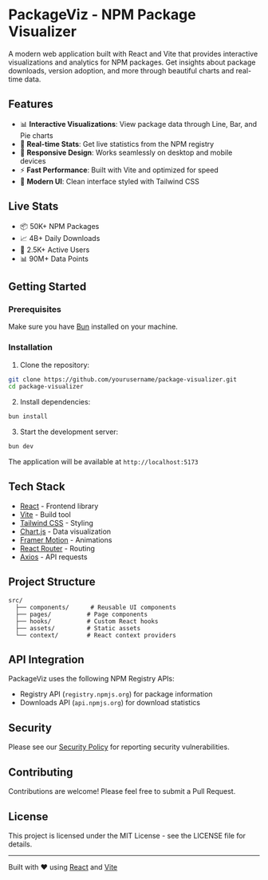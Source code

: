 # PackageViz - NPM Package Visualizer

A modern web application built with React and Vite that provides interactive visualizations and analytics for NPM packages. Get insights about package downloads, version adoption, and more through beautiful charts and real-time data.

## Features

- 📊 **Interactive Visualizations**: View package data through Line, Bar, and Pie charts
- 🔄 **Real-time Stats**: Get live statistics from the NPM registry
- 📱 **Responsive Design**: Works seamlessly on desktop and mobile devices
- ⚡ **Fast Performance**: Built with Vite and optimized for speed
- 🎨 **Modern UI**: Clean interface styled with Tailwind CSS

## Live Stats

- 📦 50K+ NPM Packages
- 📈 4B+ Daily Downloads
- 👥 2.5K+ Active Users
- 📊 90M+ Data Points

## Getting Started

### Prerequisites

Make sure you have [Bun](https://bun.sh/) installed on your machine.

### Installation

1. Clone the repository:
```bash
git clone https://github.com/yourusername/package-visualizer.git
cd package-visualizer
```

2. Install dependencies:
```bash
bun install
```

3. Start the development server:
```bash
bun dev
```

The application will be available at `http://localhost:5173`

## Tech Stack

- [React](https://react.dev/) - Frontend library
- [Vite](https://vitejs.dev/) - Build tool
- [Tailwind CSS](https://tailwindcss.com/) - Styling
- [Chart.js](https://www.chartjs.org/) - Data visualization
- [Framer Motion](https://www.framer.com/motion/) - Animations
- [React Router](https://reactrouter.com/) - Routing
- [Axios](https://axios-http.com/) - API requests

## Project Structure

```
src/
  ├── components/      # Reusable UI components
  ├── pages/          # Page components
  ├── hooks/          # Custom React hooks
  ├── assets/         # Static assets
  └── context/        # React context providers
```

## API Integration

PackageViz uses the following NPM Registry APIs:
- Registry API (`registry.npmjs.org`) for package information
- Downloads API (`api.npmjs.org`) for download statistics

## Security

Please see our [Security Policy](SECURITY.md) for reporting security vulnerabilities.

## Contributing

Contributions are welcome! Please feel free to submit a Pull Request.

## License

This project is licensed under the MIT License - see the LICENSE file for details.

---

Built with ❤️ using [React](https://react.dev/) and [Vite](https://vitejs.dev/)
